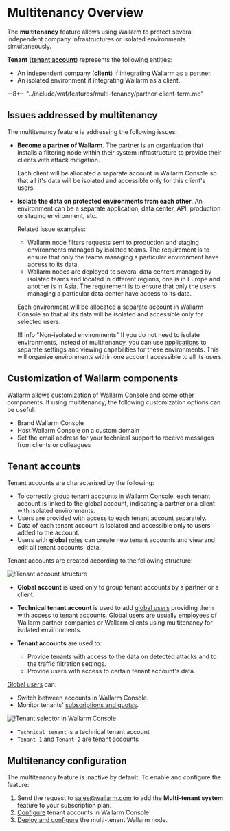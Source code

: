 # Multitenancy Overview

The **multitenancy** feature allows using Wallarm to protect several independent company infrastructures or isolated environments simultaneously.

**Tenant** ([**tenant account**](#tenant-accounts)) represents the following entities:

* An independent company (**client**) if integrating Wallarm as a partner.
* An isolated environment if integrating Wallarm as a client.

--8<-- "../include/waf/features/multi-tenancy/partner-client-term.md"

## Issues addressed by multitenancy

The multitenancy feature is addressing the following issues:

* **Become a partner of Wallarm**. The partner is an organization that installs a filtering node within their system infrastructure to provide their clients with attack mitigation.

    Each client will be allocated a separate account in Wallarm Console so that all it's data will be isolated and accessible only for this client's users.

* **Isolate the data on protected environments from each other**. An environment can be a separate application, data center, API, production or staging environment, etc.

    Related issue examples:

    * Wallarm node filters requests sent to production and staging environments managed by isolated teams. The requirement is to ensure that only the teams managing a particular environment have access to its data.
    * Wallarm nodes are deployed to several data centers managed by isolated teams and located in different regions, one is in Europe and another is in Asia. The requirement is to ensure that only the users managing a particular data center have access to its data.

    Each environment will be allocated a separate account in Wallarm Console so that all its data will be isolated and accessible only for selected users.

    !!! info "Non-isolated environments"
        If you do not need to isolate environments, instead of multitenancy, you can use [applications](../../user-guides/settings/applications.md) to separate settings and viewing capabilities for these environments. This will organize environments within one account accessible to all its users.

## Customization of Wallarm components

Wallarm allows customization of Wallarm Console and some other components. If using multitenancy, the following customization options can be useful:

* Brand Wallarm Console
* Host Wallarm Console on a custom domain
* Set the email address for your technical support to receive messages from clients or colleagues

## Tenant accounts

Tenant accounts are characterised by the following:

* To correctly group tenant accounts in Wallarm Console, each tenant account is linked to the global account, indicating a partner or a client with isolated environments.
* Users are provided with access to each tenant account separately.
* Data of each tenant account is isolated and accessible only to users added to the account.
* Users with **global** [roles](../../user-guides/settings/users.md#user-roles) can create new tenant accounts and view and edit all tenant accounts' data.

Tenant accounts are created according to the following structure:

![!Tenant account structure](../../images/partner-waf-node/accounts-scheme.png)

* **Global account** is used only to group tenant accounts by a partner or a client.
* **Technical tenant account** is used to add [global users](../../user-guides/settings/users.md#user-roles) providing them with access to tenant accounts. Global users are usually employees of Wallarm partner companies or Wallarm clients using multitenancy for isolated environments.
* **Tenant accounts** are used to:

    * Provide tenants with access to the data on detected attacks and to the traffic filtration settings.
    * Provide users with access to certain tenant account's data.

[Global users](../../user-guides/settings/users.md#user-roles) can: 

* Switch between accounts in Wallarm Console.
* Monitor tenants' [subscriptions and quotas](../../about-wallarm/subscription-plans.md).

![!Tenant selector in Wallarm Console](../../images/partner-waf-node/clients-selector-in-console.png)

* `Technical tenant` is a technical tenant account
* `Tenant 1` and `Tenant 2` are tenant accounts

## Multitenancy configuration

The multitenancy feature is inactive by default. To enable and configure the feature:

1. Send the request to [sales@wallarm.com](mailto:sales@wallarm.com) to add the **Multi-tenant system** feature to your subscription plan.
2. [Configure](configure-accounts.md) tenant accounts in Wallarm Console.
3. [Deploy and configure](deploy-multi-tenant-node.md) the multi-tenant Wallarm node.
